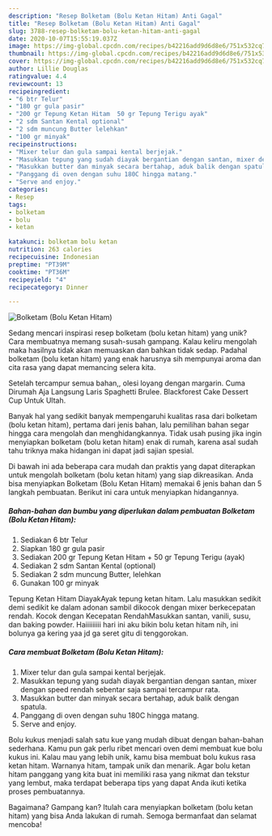 ```yaml
---
description: "Resep Bolketam (Bolu Ketan Hitam) Anti Gagal"
title: "Resep Bolketam (Bolu Ketan Hitam) Anti Gagal"
slug: 3788-resep-bolketam-bolu-ketan-hitam-anti-gagal
date: 2020-10-07T15:55:19.037Z
image: https://img-global.cpcdn.com/recipes/b42216add9d6d8e6/751x532cq70/bolketam-bolu-ketan-hitam-foto-resep-utama.jpg
thumbnail: https://img-global.cpcdn.com/recipes/b42216add9d6d8e6/751x532cq70/bolketam-bolu-ketan-hitam-foto-resep-utama.jpg
cover: https://img-global.cpcdn.com/recipes/b42216add9d6d8e6/751x532cq70/bolketam-bolu-ketan-hitam-foto-resep-utama.jpg
author: Lillie Douglas
ratingvalue: 4.4
reviewcount: 13
recipeingredient:
- "6 btr Telur"
- "180 gr gula pasir"
- "200 gr Tepung Ketan Hitam  50 gr Tepung Terigu ayak"
- "2 sdm Santan Kental optional"
- "2 sdm muncung Butter lelehkan"
- "100 gr minyak"
recipeinstructions:
- "Mixer telur dan gula sampai kental berjejak."
- "Masukkan tepung yang sudah diayak bergantian dengan santan, mixer dengan speed rendah sebentar saja sampai tercampur rata."
- "Masukkan butter dan minyak secara bertahap, aduk balik dengan spatula."
- "Panggang di oven dengan suhu 180C hingga matang."
- "Serve and enjoy."
categories:
- Resep
tags:
- bolketam
- bolu
- ketan

katakunci: bolketam bolu ketan 
nutrition: 263 calories
recipecuisine: Indonesian
preptime: "PT39M"
cooktime: "PT36M"
recipeyield: "4"
recipecategory: Dinner

---
```



![Bolketam (Bolu Ketan Hitam)](https://img-global.cpcdn.com/recipes/b42216add9d6d8e6/751x532cq70/bolketam-bolu-ketan-hitam-foto-resep-utama.jpg)

Sedang mencari inspirasi resep bolketam (bolu ketan hitam) yang unik? Cara membuatnya memang susah-susah gampang. Kalau keliru mengolah maka hasilnya tidak akan memuaskan dan bahkan tidak sedap. Padahal bolketam (bolu ketan hitam) yang enak harusnya sih mempunyai aroma dan cita rasa yang dapat memancing selera kita.

Setelah tercampur semua bahan,, olesi loyang dengan margarin. Cuma Dirumah Aja Langsung Laris Spaghetti Brulee. Blackforest Cake Dessert Cup Untuk Ultah.

Banyak hal yang sedikit banyak mempengaruhi kualitas rasa dari bolketam (bolu ketan hitam), pertama dari jenis bahan, lalu pemilihan bahan segar hingga cara mengolah dan menghidangkannya. Tidak usah pusing jika ingin menyiapkan bolketam (bolu ketan hitam) enak di rumah, karena asal sudah tahu triknya maka hidangan ini dapat jadi sajian spesial.


Di bawah ini ada beberapa cara mudah dan praktis yang dapat diterapkan untuk mengolah bolketam (bolu ketan hitam) yang siap dikreasikan. Anda bisa menyiapkan Bolketam (Bolu Ketan Hitam) memakai 6 jenis bahan dan 5 langkah pembuatan. Berikut ini cara untuk menyiapkan hidangannya.

<!--inarticleads1-->

##### Bahan-bahan dan bumbu yang diperlukan dalam pembuatan Bolketam (Bolu Ketan Hitam):

1. Sediakan 6 btr Telur
1. Siapkan 180 gr gula pasir
1. Sediakan 200 gr Tepung Ketan Hitam + 50 gr Tepung Terigu (ayak)
1. Sediakan 2 sdm Santan Kental (optional)
1. Sediakan 2 sdm muncung Butter, lelehkan
1. Gunakan 100 gr minyak


Tepung Ketan Hitam DiayakAyak tepung ketan hitam. Lalu masukkan sedikit demi sedikit ke dalam adonan sambil dikocok dengan mixer berkecepatan rendah. Kocok dengan Kecepatan RendahMasukkan santan, vanili, susu, dan baking powder. Haiiiiiiiii hari ini aku bikin bolu ketan hitam nih, ini bolunya ga kering yaa jd ga seret gitu di tenggorokan. 

<!--inarticleads2-->

##### Cara membuat Bolketam (Bolu Ketan Hitam):

1. Mixer telur dan gula sampai kental berjejak.
1. Masukkan tepung yang sudah diayak bergantian dengan santan, mixer dengan speed rendah sebentar saja sampai tercampur rata.
1. Masukkan butter dan minyak secara bertahap, aduk balik dengan spatula.
1. Panggang di oven dengan suhu 180C hingga matang.
1. Serve and enjoy.


Bolu kukus menjadi salah satu kue yang mudah dibuat dengan bahan-bahan sederhana. Kamu pun gak perlu ribet mencari oven demi membuat kue bolu kukus ini. Kalau mau yang lebih unik, kamu bisa membuat bolu kukus rasa ketan hitam. Warnanya hitam, tampak unik dan menarik. Agar bolu ketan hitam panggang yang kita buat ini memiliki rasa yang nikmat dan tekstur yang lembut, maka terdapat beberapa tips yang dapat Anda ikuti ketika proses pembuatannya. 

Bagaimana? Gampang kan? Itulah cara menyiapkan bolketam (bolu ketan hitam) yang bisa Anda lakukan di rumah. Semoga bermanfaat dan selamat mencoba!
